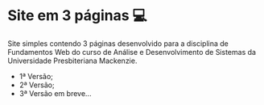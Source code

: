# Site em 3 páginas 💻

Site simples contendo 3 páginas desenvolvido para a disciplina de Fundamentos Web do curso de Análise e Desenvolvimento de Sistemas da Universidade Presbiteriana Mackenzie.

 - 1ª Versão;
 - 2ª Versão;
 - 3ª Versão em breve...
